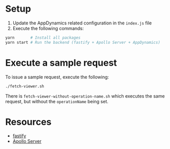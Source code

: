# Setup

1. Update the AppDynamics related configuration in the `index.js` file
2. Execute the following commands:

```sh
yarn       # Install all packages
yarn start # Run the backend (fastify + Apollo Server + AppDynamics)
```

# Execute a sample request

To issue a sample request, execute the following:

```sh
./fetch-viewer.sh
```

There is `fetch-viewer-without-operation-name.sh` which executes the same request, but without the `operationName` being set.

# Resources

- [fastify](https://www.fastify.io/docs/latest/Lifecycle/)
- [Apollo Server](https://www.apollographql.com/docs/apollo-server/integrations/plugins-event-reference/#requestdidstart)
